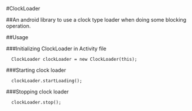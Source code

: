 #ClockLoader

##An android library to use a clock type loader when doing some blocking operation.

##Usage

###Initializing ClockLoader in Activity file

```
  ClockLoader clockLoader = new ClockLoader(this);
```

###Starting clock loader

```
  clockLoader.startLoading();
```

###Stopping clock loader

```
  clockLoader.stop();
```

